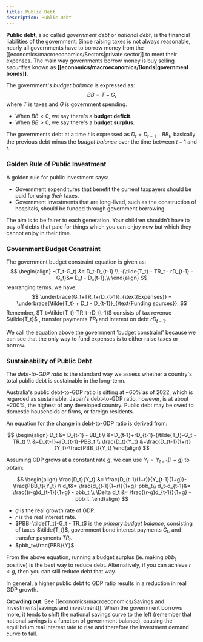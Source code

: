 ```yaml
---
title: Public Debt
description: Public Debt
---
```


**Public debt**, also called *government debt* or *national debt*, is the financial liabilities of the government. Since raising taxes is not always reasonable, nearly all governments have to borrow money from the [[economics/macroeconomics/Sectors|private sector]] to meet their expenses. The main way governments borrow money is buy selling *securities* known as **[[economics/macroeconomics/Bonds|government bonds]]**. 

The government's *budget balance* is expressed as: 
$$
	BB=T-G,
$$
where $T$ is taxes and $G$ is government spending.
- When $BB < 0$, we say there's a **budget deficit**.
- When $BB > 0$, we say there's a **budget surplus**.

The governments debt at a time $t$ is expressed as $D_t = D_{t-1} - BB_t$, basically the previous debt minus the *budget balance* over the time between $t-1$ and $t$.

### Golden Rule of Public Investment
A golden rule for public investment says:
- Government expenditures that benefit the current taxpayers should be paid for using *their* taxes.
- Government investments that are long-lived, such as the construction of hospitals, should be funded through government borrowing.

The aim is to be fairer to each generation. Your children shouldn’t have to pay off debts that paid for things which you can enjoy now but which they cannot enjoy in their time.

### Government Budget Constraint
The government budget constraint equation is given as:
$$
\begin{align}
	-(T_t-G_t) &= D_t-D_{t-1} \\ 
	-(\tilde{T_t} - TR_t - rD_{t-1} - G_t)&= D_t - D_{t-1},\\
\end{align}
$$
rearranging terms, we have:
$$
	\underbrace{G_t+TR_t+rD_{t-1}}_{\text{Expenses}} = \underbrace{\tilde{T_t} + D_t - D_{t-1}}_{\text{Funding sources}}.
$$
Remember, $T_t=\tilde{T_t}-TR_t-rD_{t-1}$ consists of tax revenue $\tilde{T_t}$ , transfer payments $TR_t$ and interest on debt $rD_{t-1}$. 

We call the equation above the government 'budget constraint' because we can see that the only way to fund expenses is to either raise taxes or borrow.

### Sustainability of Public Debt
The *debt-to-GDP ratio* is the standard way we assess whether a country's total public debt is sustainable in the long-term. 

Australia's public debt-to-GDP ratio is sitting at ~60% as of 2022, which is regarded as sustainable. Japan's debt-to-GDP ratio, however, is at about +200%, the highest of any developed country. Public debt may be owed to domestic households or firms, or foreign residents.

An equation for the change in debt-to-GDP ratio is derived from:

$$
\begin{align}
	D_t &= D_{t-1} - BB_t \\
	&=D_{t-1}+rD_{t-1}-(\tilde{T_t}-G_t - TR_t) \\
	&=D_{t-1}+rD_{t-1}-PBB_t \\
	\frac{D_t}{Y_t}	&=\frac{D_{t-1}(1+r)}{Y_t}-\frac{PBB_t}{Y_t}
\end{align}
$$

Assuming GDP grows at a constant rate $g$, we can use $Y_t=Y_{t-1}(1+g)$ to obtain:

$$
\begin{align}
	\frac{D_t}{Y_t} &= \frac{D_{t-1}(1+r)}{Y_{t-1}(1+g)}-\frac{PBB_t}{Y_t} \\
	d_t&= \frac{d_{t-1}(1+r)}{1+g}-pbb_t\\
	d_t-d_{t-1}&= \frac{(r-g)d_{t-1}}{1+g} - pbb_t \\
	\Delta d_t &= \frac{(r-g)d_{t-1}}{1+g} - pbb_t.
\end{align}
$$
-   $g$ is the real growth rate of GDP.
-   $r$ is the real interest rate.
-   $PBB=\tilde{T_t}-G_t - TR_t$ is the *primary budget balance*, consisting of taxes $\tilde{T_t}$, government bond interest payments $G_t$, and transfer payments $TR_t$.
-   $pbb_t=\frac{PBB}{Y}$.

From the above equation, running a budget surplus (ie. making $pbb_t$ positive) is the best way to reduce debt. Alternatively, if you can achieve $r<g$, then you can still reduce debt that way.

In general, a higher public debt to GDP ratio results in a reduction in real GDP growth.

**Crowding out:**
See [[economics/macroeconomics/Savings and Investments|savings and investment]]. When the government borrows more, it tends to shift the national savings curve to the left (remember that national savings is a function of government balance), causing the equilibrium real interest rate to rise and therefore the investment demand curve to fall.
